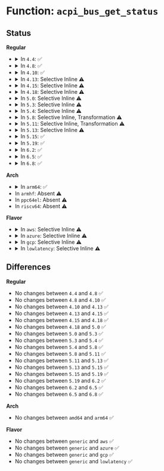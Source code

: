 # Function: <code>acpi_bus_get_status</code>

## Status
<b>Regular</b>
<ul>
<li>
<details>
<summary>In <code>4.4</code>: ✅</summary>

```c
int acpi_bus_get_status(struct acpi_device *device);
```

**Collision:** Unique Global

**Inline:** No

**Transformation:** False

**Instances:**

```
In drivers/acpi/bus.c (ffffffff8147ea7f)
Location: drivers/acpi/bus.c:108
Inline: False
Direct callers:
  - drivers/acpi/scan.c:acpi_bus_attach
  - drivers/acpi/scan.c:acpi_scan_bus_check
  - drivers/acpi/scan.c:acpi_device_hotplug
  - drivers/acpi/pci_link.c:acpi_pci_link_get_current
  - drivers/acpi/pci_link.c:acpi_pci_link_set
  - drivers/spi/spi.c:acpi_spi_add_device
  - drivers/i2c/i2c-core.c:acpi_i2c_add_device
```
**Symbols:**

```
ffffffff8147ea7f-ffffffff8147ead9: acpi_bus_get_status (STB_GLOBAL)
```
</details>
</li>
<li>
<details>
<summary>In <code>4.8</code>: ✅</summary>

```c
int acpi_bus_get_status(struct acpi_device *device);
```

**Collision:** Unique Global

**Inline:** No

**Transformation:** False

**Instances:**

```
In drivers/acpi/bus.c (ffffffff814cd2da)
Location: drivers/acpi/bus.c:112
Inline: False
Direct callers:
  - drivers/acpi/scan.c:acpi_bus_attach
  - drivers/acpi/scan.c:acpi_device_hotplug
  - drivers/acpi/scan.c:acpi_scan_bus_check
  - drivers/acpi/pci_link.c:acpi_pci_link_set
  - drivers/acpi/pci_link.c:acpi_pci_link_get_current
  - drivers/i2c/i2c-core.c:acpi_i2c_get_info
```
**Symbols:**

```
ffffffff814cd2da-ffffffff814cd334: acpi_bus_get_status (STB_GLOBAL)
```
</details>
</li>
<li>
<details>
<summary>In <code>4.10</code>: ✅</summary>

```c
int acpi_bus_get_status(struct acpi_device *device);
```

**Collision:** Unique Global

**Inline:** No

**Transformation:** False

**Instances:**

```
In drivers/acpi/bus.c (ffffffff814ef208)
Location: drivers/acpi/bus.c:112
Inline: False
Direct callers:
  - drivers/acpi/scan.c:acpi_bus_attach
  - drivers/acpi/scan.c:acpi_device_hotplug
  - drivers/acpi/scan.c:acpi_scan_bus_check
  - drivers/acpi/pci_link.c:acpi_pci_link_set
  - drivers/acpi/pci_link.c:acpi_pci_link_get_current
  - drivers/i2c/i2c-core.c:i2c_acpi_get_info
  - drivers/i2c/i2c-core.c:i2c_acpi_do_lookup
```
**Symbols:**

```
ffffffff814ef208-ffffffff814ef262: acpi_bus_get_status (STB_GLOBAL)
```
</details>
</li>
<li>
<details>
<summary>In <code>4.13</code>: Selective Inline ⚠️</summary>

```c
int acpi_bus_get_status(struct acpi_device *device);
```

**Collision:** Unique Global

**Inline:** Selective

**Transformation:** False

**Instances:**

```
In drivers/acpi/bus.c (ffffffff814fc140)
Location: drivers/acpi/bus.c:112
Inline: True
Direct callers:
  - drivers/acpi/scan.c:acpi_bus_attach
  - drivers/acpi/scan.c:acpi_device_hotplug
  - drivers/acpi/scan.c:acpi_scan_bus_check
  - drivers/acpi/pci_link.c:acpi_pci_link_set
  - drivers/i2c/i2c-core-acpi.c:i2c_acpi_get_info
  - drivers/i2c/i2c-core-acpi.c:i2c_acpi_do_lookup
```
**Symbols:**

```
ffffffff814fc140-ffffffff814fc1c4: acpi_bus_get_status (STB_GLOBAL)
```
</details>
</li>
<li>
<details>
<summary>In <code>4.15</code>: Selective Inline ⚠️</summary>

```c
int acpi_bus_get_status(struct acpi_device *device);
```

**Collision:** Unique Global

**Inline:** Selective

**Transformation:** False

**Instances:**

```
In drivers/acpi/bus.c (ffffffff8153deb0)
Location: drivers/acpi/bus.c:139
Inline: True
Direct callers:
  - drivers/acpi/scan.c:acpi_bus_attach
  - drivers/acpi/scan.c:acpi_device_hotplug
  - drivers/acpi/scan.c:acpi_scan_bus_check
  - drivers/acpi/pci_link.c:acpi_pci_link_set
  - drivers/tty/serdev/core.c:acpi_serdev_add_device
  - drivers/i2c/i2c-core-acpi.c:i2c_acpi_get_info
  - drivers/i2c/i2c-core-acpi.c:i2c_acpi_do_lookup
```
**Symbols:**

```
ffffffff8153deb0-ffffffff8153dff0: acpi_bus_get_status (STB_GLOBAL)
```
</details>
</li>
<li>
<details>
<summary>In <code>4.18</code>: Selective Inline ⚠️</summary>

```c
int acpi_bus_get_status(struct acpi_device *device);
```

**Collision:** Unique Global

**Inline:** Selective

**Transformation:** False

**Instances:**

```
In drivers/acpi/bus.c (ffffffff81573830)
Location: drivers/acpi/bus.c:140
Inline: True
Direct callers:
  - drivers/acpi/scan.c:acpi_bus_attach
  - drivers/acpi/scan.c:acpi_add_single_object
  - drivers/acpi/scan.c:acpi_device_hotplug
  - drivers/acpi/scan.c:acpi_scan_bus_check
  - drivers/acpi/pci_link.c:acpi_pci_link_set
  - drivers/tty/serdev/core.c:acpi_serdev_add_device
  - drivers/i2c/i2c-core-acpi.c:i2c_acpi_get_info
  - drivers/i2c/i2c-core-acpi.c:i2c_acpi_do_lookup
```
**Symbols:**

```
ffffffff81573830-ffffffff8157398d: acpi_bus_get_status (STB_GLOBAL)
```
</details>
</li>
<li>
<details>
<summary>In <code>5.0</code>: Selective Inline ⚠️</summary>

```c
int acpi_bus_get_status(struct acpi_device *device);
```

**Collision:** Unique Global

**Inline:** Selective

**Transformation:** False

**Instances:**

```
In drivers/acpi/bus.c (ffffffff8158b450)
Location: drivers/acpi/bus.c:109
Inline: True
Direct callers:
  - drivers/acpi/scan.c:acpi_bus_attach
  - drivers/acpi/scan.c:acpi_add_single_object
  - drivers/acpi/scan.c:acpi_device_hotplug
  - drivers/acpi/scan.c:acpi_scan_bus_check
  - drivers/acpi/pci_link.c:acpi_pci_link_set
  - drivers/tty/serdev/core.c:acpi_serdev_add_device
  - drivers/i2c/i2c-core-acpi.c:i2c_acpi_get_info
  - drivers/i2c/i2c-core-acpi.c:i2c_acpi_do_lookup
```
**Symbols:**

```
ffffffff8158b450-ffffffff8158b5ad: acpi_bus_get_status (STB_GLOBAL)
```
</details>
</li>
<li>
<details>
<summary>In <code>5.3</code>: Selective Inline ⚠️</summary>

```c
int acpi_bus_get_status(struct acpi_device *device);
```

**Collision:** Unique Global

**Inline:** Selective

**Transformation:** False

**Instances:**

```
In drivers/acpi/bus.c (ffffffff815bc2b0)
Location: drivers/acpi/bus.c:96
Inline: True
Direct callers:
  - drivers/acpi/scan.c:acpi_bus_attach
  - drivers/acpi/scan.c:acpi_add_single_object
  - drivers/acpi/scan.c:acpi_device_hotplug
  - drivers/acpi/scan.c:acpi_scan_bus_check
  - drivers/acpi/pci_link.c:acpi_pci_link_set
  - drivers/tty/serdev/core.c:acpi_serdev_add_device
  - drivers/spi/spi.c:acpi_register_spi_device
  - drivers/i2c/i2c-core-acpi.c:i2c_acpi_get_info
  - drivers/i2c/i2c-core-acpi.c:i2c_acpi_do_lookup
```
**Symbols:**

```
ffffffff815bc2b0-ffffffff815bc40d: acpi_bus_get_status (STB_GLOBAL)
```
</details>
</li>
<li>
<details>
<summary>In <code>5.4</code>: Selective Inline ⚠️</summary>

```c
int acpi_bus_get_status(struct acpi_device *device);
```

**Collision:** Unique Global

**Inline:** Selective

**Transformation:** False

**Instances:**

```
In drivers/acpi/bus.c (ffffffff815dd570)
Location: drivers/acpi/bus.c:96
Inline: True
Direct callers:
  - drivers/acpi/scan.c:acpi_bus_attach
  - drivers/acpi/scan.c:acpi_add_single_object
  - drivers/acpi/scan.c:acpi_device_hotplug
  - drivers/acpi/scan.c:acpi_scan_bus_check
  - drivers/acpi/pci_link.c:acpi_pci_link_set
  - drivers/tty/serdev/core.c:acpi_serdev_add_device
  - drivers/spi/spi.c:acpi_register_spi_device
  - drivers/i2c/i2c-core-acpi.c:i2c_acpi_get_info
  - drivers/i2c/i2c-core-acpi.c:i2c_acpi_do_lookup
```
**Symbols:**

```
ffffffff815dd570-ffffffff815dd6cd: acpi_bus_get_status (STB_GLOBAL)
```
</details>
</li>
<li>
<details>
<summary>In <code>5.8</code>: Selective Inline, Transformation ⚠️</summary>

```c
int acpi_bus_get_status(struct acpi_device *device);
```

**Collision:** Unique Global

**Inline:** Selective

**Transformation:** True

**Instances:**

```
In drivers/acpi/bus.c (ffffffff81688060)
Location: drivers/acpi/bus.c:96
Inline: True
Direct callers:
  - drivers/acpi/scan.c:acpi_bus_attach
  - drivers/acpi/scan.c:acpi_add_single_object
  - drivers/acpi/scan.c:acpi_device_hotplug
  - drivers/acpi/scan.c:acpi_scan_bus_check
  - drivers/acpi/pci_link.c:acpi_pci_link_set
  - drivers/acpi/pci_link.c:acpi_pci_link_get_current
  - drivers/tty/serdev/core.c:acpi_serdev_check_resources
  - drivers/spi/spi.c:acpi_register_spi_device
  - drivers/i2c/i2c-core-acpi.c:i2c_acpi_get_info
  - drivers/i2c/i2c-core-acpi.c:i2c_acpi_do_lookup
```
**Symbols:**

```
ffffffff81688060-ffffffff8168819b: acpi_bus_get_status.part.0 (STB_LOCAL)
ffffffff816881a0-ffffffff816881ff: acpi_bus_get_status (STB_GLOBAL)
```
</details>
</li>
<li>
<details>
<summary>In <code>5.11</code>: Selective Inline, Transformation ⚠️</summary>

```c
int acpi_bus_get_status(struct acpi_device *device);
```

**Collision:** Unique Global

**Inline:** Selective

**Transformation:** True

**Instances:**

```
In drivers/acpi/bus.c (ffffffff816a5dd0)
Location: drivers/acpi/bus.c:96
Inline: True
Direct callers:
  - drivers/acpi/scan.c:acpi_bus_attach
  - drivers/acpi/scan.c:acpi_add_single_object
  - drivers/acpi/scan.c:acpi_device_hotplug
  - drivers/acpi/scan.c:acpi_scan_bus_check
  - drivers/acpi/pci_link.c:acpi_pci_link_set
  - drivers/acpi/pci_link.c:acpi_pci_link_get_current
  - drivers/tty/serdev/core.c:acpi_serdev_check_resources
  - drivers/spi/spi.c:acpi_register_spi_device
  - drivers/i2c/i2c-core-acpi.c:i2c_acpi_get_info
  - drivers/i2c/i2c-core-acpi.c:i2c_acpi_do_lookup
```
**Symbols:**

```
ffffffff816a5dd0-ffffffff816a5f06: acpi_bus_get_status.part.0 (STB_LOCAL)
ffffffff816a5f10-ffffffff816a5f75: acpi_bus_get_status (STB_GLOBAL)
```
</details>
</li>
<li>
<details>
<summary>In <code>5.13</code>: Selective Inline ⚠️</summary>

```c
int acpi_bus_get_status(struct acpi_device *device);
```

**Collision:** Unique Global

**Inline:** Selective

**Transformation:** False

**Instances:**

```
In drivers/acpi/bus.c (ffffffff81688b10)
Location: drivers/acpi/bus.c:94
Inline: True
Direct callers:
  - drivers/acpi/scan.c:acpi_bus_attach
  - drivers/acpi/scan.c:acpi_add_single_object
  - drivers/acpi/scan.c:acpi_device_hotplug
  - drivers/acpi/scan.c:acpi_scan_bus_check
  - drivers/acpi/pci_link.c:acpi_pci_link_set
  - drivers/acpi/pci_link.c:acpi_pci_link_get_current
  - drivers/tty/serdev/core.c:acpi_serdev_add_device
  - drivers/spi/spi.c:acpi_register_spi_device
  - drivers/i2c/i2c-core-acpi.c:i2c_acpi_get_info
  - drivers/i2c/i2c-core-acpi.c:i2c_acpi_do_lookup
```
**Symbols:**

```
ffffffff81688b10-ffffffff81688c25: acpi_bus_get_status (STB_GLOBAL)
```
</details>
</li>
<li>
<details>
<summary>In <code>5.15</code>: ✅</summary>

```c
int acpi_bus_get_status(struct acpi_device *device);
```

**Collision:** Unique Global

**Inline:** No

**Transformation:** False

**Instances:**

```
In drivers/acpi/bus.c (ffffffff816fdf50)
Location: drivers/acpi/bus.c:96
Inline: False
Direct callers:
  - drivers/acpi/scan.c:acpi_bus_attach
  - drivers/acpi/scan.c:acpi_add_single_object
  - drivers/acpi/scan.c:acpi_device_hotplug
  - drivers/acpi/scan.c:acpi_scan_bus_check
  - drivers/acpi/pci_link.c:acpi_pci_link_set
  - drivers/acpi/pci_link.c:acpi_pci_link_get_current
  - drivers/tty/serdev/core.c:acpi_serdev_add_device
  - drivers/spi/spi.c:acpi_register_spi_device
  - drivers/i2c/i2c-core-acpi.c:i2c_acpi_get_info
  - drivers/i2c/i2c-core-acpi.c:i2c_acpi_do_lookup
```
**Symbols:**

```
ffffffff816fdf50-ffffffff816fe063: acpi_bus_get_status (STB_GLOBAL)
```
</details>
</li>
<li>
<details>
<summary>In <code>5.19</code>: ✅</summary>

```c
int acpi_bus_get_status(struct acpi_device *device);
```

**Collision:** Unique Global

**Inline:** No

**Transformation:** False

**Instances:**

```
In drivers/acpi/bus.c (ffffffff8182b8d0)
Location: drivers/acpi/bus.c:97
Inline: False
Direct callers:
  - drivers/acpi/scan.c:acpi_bus_attach
  - drivers/acpi/scan.c:acpi_add_single_object
  - drivers/acpi/scan.c:acpi_device_hotplug
  - drivers/acpi/scan.c:acpi_scan_bus_check
  - drivers/acpi/pci_link.c:acpi_pci_link_set
  - drivers/acpi/pci_link.c:acpi_pci_link_get_current
  - drivers/tty/serdev/core.c:acpi_serdev_add_device
  - drivers/spi/spi.c:acpi_register_spi_device
  - drivers/i2c/i2c-core-acpi.c:i2c_acpi_get_info
  - drivers/i2c/i2c-core-acpi.c:i2c_acpi_do_lookup
```
**Symbols:**

```
ffffffff8182b8d0-ffffffff8182b9f7: acpi_bus_get_status (STB_GLOBAL)
```
</details>
</li>
<li>
<details>
<summary>In <code>6.2</code>: ✅</summary>

```c
int acpi_bus_get_status(struct acpi_device *device);
```

**Collision:** Unique Global

**Inline:** No

**Transformation:** False

**Instances:**

```
In drivers/acpi/bus.c (ffffffff8195e270)
Location: drivers/acpi/bus.c:98
Inline: False
Direct callers:
  - drivers/acpi/scan.c:acpi_bus_attach
  - drivers/acpi/scan.c:acpi_add_single_object
  - drivers/acpi/scan.c:acpi_device_hotplug
  - drivers/acpi/pci_link.c:acpi_pci_link_set
  - drivers/acpi/pci_link.c:acpi_pci_link_get_current
  - drivers/tty/serdev/core.c:acpi_serdev_add_device
  - drivers/spi/spi.c:acpi_register_spi_device
  - drivers/i2c/i2c-core-acpi.c:i2c_acpi_get_info
  - drivers/i2c/i2c-core-acpi.c:i2c_acpi_do_lookup
```
**Symbols:**

```
ffffffff8195e270-ffffffff8195e389: acpi_bus_get_status (STB_GLOBAL)
```
</details>
</li>
<li>
<details>
<summary>In <code>6.5</code>: ✅</summary>

```c
int acpi_bus_get_status(struct acpi_device *device);
```

**Collision:** Unique Global

**Inline:** No

**Transformation:** False

**Instances:**

```
In drivers/acpi/bus.c (ffffffff819a4660)
Location: drivers/acpi/bus.c:95
Inline: False
Direct callers:
  - drivers/acpi/scan.c:acpi_bus_attach
  - drivers/acpi/scan.c:acpi_add_single_object
  - drivers/acpi/scan.c:acpi_device_hotplug
  - drivers/acpi/pci_link.c:acpi_pci_link_set
  - drivers/acpi/pci_link.c:acpi_pci_link_get_current
  - drivers/tty/serdev/core.c:acpi_serdev_add_device
  - drivers/spi/spi.c:acpi_register_spi_device
  - drivers/i2c/i2c-core-acpi.c:i2c_acpi_get_info
  - drivers/i2c/i2c-core-acpi.c:i2c_acpi_do_lookup
```
**Symbols:**

```
ffffffff819a4660-ffffffff819a4779: acpi_bus_get_status (STB_GLOBAL)
```
</details>
</li>
<li>
<details>
<summary>In <code>6.8</code>: ✅</summary>

```c
int acpi_bus_get_status(struct acpi_device *device);
```

**Collision:** Unique Global

**Inline:** No

**Transformation:** False

**Instances:**

```
In drivers/acpi/bus.c (ffffffff819ecfb0)
Location: drivers/acpi/bus.c:95
Inline: False
Direct callers:
  - drivers/acpi/scan.c:acpi_bus_attach
  - drivers/acpi/scan.c:acpi_add_single_object
  - drivers/acpi/scan.c:acpi_device_hotplug
  - drivers/acpi/pci_link.c:acpi_pci_link_set
  - drivers/acpi/pci_link.c:acpi_pci_link_get_current
  - drivers/tty/serdev/core.c:acpi_serdev_add_device
  - drivers/spi/spi.c:acpi_register_spi_device
  - drivers/i2c/i2c-core-acpi.c:i2c_acpi_get_info
  - drivers/i2c/i2c-core-acpi.c:i2c_acpi_do_lookup
```
**Symbols:**

```
ffffffff819ecfb0-ffffffff819ed0c9: acpi_bus_get_status (STB_GLOBAL)
```
</details>
</li>
</ul>
<b>Arch</b>
<ul>
<li>
<details>
<summary>In <code>arm64</code>: ✅</summary>

```c
int acpi_bus_get_status(struct acpi_device *device);
```

**Collision:** Unique Global

**Inline:** No

**Transformation:** False

**Instances:**

```
In drivers/acpi/bus.c (ffff800010768e68)
Location: drivers/acpi/bus.c:96
Inline: False
Direct callers:
  - drivers/acpi/scan.c:acpi_bus_attach
  - drivers/acpi/scan.c:acpi_add_single_object
  - drivers/acpi/scan.c:acpi_device_hotplug
  - drivers/acpi/scan.c:acpi_scan_bus_check
  - drivers/acpi/pci_link.c:acpi_pci_link_set
  - drivers/tty/serdev/core.c:acpi_serdev_add_device
  - drivers/spi/spi.c:acpi_register_spi_device
  - drivers/i2c/i2c-core-acpi.c:i2c_acpi_get_info
  - drivers/i2c/i2c-core-acpi.c:i2c_acpi_do_lookup
  - drivers/perf/xgene_pmu.c:acpi_pmu_dev_add
```
**Symbols:**

```
ffff800010768e68-ffff800010768f14: acpi_bus_get_status (STB_GLOBAL)
```
</details>
</li>
<li>
In <code>armhf</code>: Absent ⚠️
</li>
<li>
In <code>ppc64el</code>: Absent ⚠️
</li>
<li>
In <code>riscv64</code>: Absent ⚠️
</li>
</ul>
<b>Flavor</b>
<ul>
<li>
<details>
<summary>In <code>aws</code>: Selective Inline ⚠️</summary>

```c
int acpi_bus_get_status(struct acpi_device *device);
```

**Collision:** Unique Global

**Inline:** Selective

**Transformation:** False

**Instances:**

```
In drivers/acpi/bus.c (ffffffff815cfb00)
Location: drivers/acpi/bus.c:96
Inline: True
Direct callers:
  - drivers/acpi/scan.c:acpi_bus_attach
  - drivers/acpi/scan.c:acpi_add_single_object
  - drivers/acpi/scan.c:acpi_device_hotplug
  - drivers/acpi/scan.c:acpi_scan_bus_check
  - drivers/acpi/pci_link.c:acpi_pci_link_set
  - drivers/tty/serdev/core.c:acpi_serdev_add_device
  - drivers/spi/spi.c:acpi_register_spi_device
```
**Symbols:**

```
ffffffff815cfb00-ffffffff815cfba3: acpi_bus_get_status (STB_GLOBAL)
```
</details>
</li>
<li>
<details>
<summary>In <code>azure</code>: Selective Inline ⚠️</summary>

```c
int acpi_bus_get_status(struct acpi_device *device);
```

**Collision:** Unique Global

**Inline:** Selective

**Transformation:** False

**Instances:**

```
In drivers/acpi/bus.c (ffffffff815b96c0)
Location: drivers/acpi/bus.c:96
Inline: True
Direct callers:
  - drivers/acpi/scan.c:acpi_bus_attach
  - drivers/acpi/scan.c:acpi_add_single_object
  - drivers/acpi/scan.c:acpi_device_hotplug
  - drivers/acpi/scan.c:acpi_scan_bus_check
  - drivers/acpi/pci_link.c:acpi_pci_link_set
  - drivers/spi/spi.c:acpi_register_spi_device
```
**Symbols:**

```
ffffffff815b96c0-ffffffff815b9763: acpi_bus_get_status (STB_GLOBAL)
```
</details>
</li>
<li>
<details>
<summary>In <code>gcp</code>: Selective Inline ⚠️</summary>

```c
int acpi_bus_get_status(struct acpi_device *device);
```

**Collision:** Unique Global

**Inline:** Selective

**Transformation:** False

**Instances:**

```
In drivers/acpi/bus.c (ffffffff815d1850)
Location: drivers/acpi/bus.c:96
Inline: True
Direct callers:
  - drivers/acpi/scan.c:acpi_bus_attach
  - drivers/acpi/scan.c:acpi_add_single_object
  - drivers/acpi/scan.c:acpi_device_hotplug
  - drivers/acpi/scan.c:acpi_scan_bus_check
  - drivers/acpi/pci_link.c:acpi_pci_link_set
  - drivers/tty/serdev/core.c:acpi_serdev_add_device
  - drivers/spi/spi.c:acpi_register_spi_device
  - drivers/i2c/i2c-core-acpi.c:i2c_acpi_get_info
  - drivers/i2c/i2c-core-acpi.c:i2c_acpi_do_lookup
```
**Symbols:**

```
ffffffff815d1850-ffffffff815d19ad: acpi_bus_get_status (STB_GLOBAL)
```
</details>
</li>
<li>
<details>
<summary>In <code>lowlatency</code>: Selective Inline ⚠️</summary>

```c
int acpi_bus_get_status(struct acpi_device *device);
```

**Collision:** Unique Global

**Inline:** Selective

**Transformation:** False

**Instances:**

```
In drivers/acpi/bus.c (ffffffff815eb710)
Location: drivers/acpi/bus.c:96
Inline: True
Direct callers:
  - drivers/acpi/scan.c:acpi_bus_attach
  - drivers/acpi/scan.c:acpi_add_single_object
  - drivers/acpi/scan.c:acpi_device_hotplug
  - drivers/acpi/scan.c:acpi_scan_bus_check
  - drivers/acpi/pci_link.c:acpi_pci_link_set
  - drivers/tty/serdev/core.c:acpi_serdev_add_device
  - drivers/spi/spi.c:acpi_register_spi_device
  - drivers/i2c/i2c-core-acpi.c:i2c_acpi_get_info
  - drivers/i2c/i2c-core-acpi.c:i2c_acpi_do_lookup
```
**Symbols:**

```
ffffffff815eb710-ffffffff815eb86d: acpi_bus_get_status (STB_GLOBAL)
```
</details>
</li>
</ul>

## Differences
<b>Regular</b>
<ul>
<li>
No changes between <code>4.4</code> and <code>4.8</code> ✅
</li>
<li>
No changes between <code>4.8</code> and <code>4.10</code> ✅
</li>
<li>
No changes between <code>4.10</code> and <code>4.13</code> ✅
</li>
<li>
No changes between <code>4.13</code> and <code>4.15</code> ✅
</li>
<li>
No changes between <code>4.15</code> and <code>4.18</code> ✅
</li>
<li>
No changes between <code>4.18</code> and <code>5.0</code> ✅
</li>
<li>
No changes between <code>5.0</code> and <code>5.3</code> ✅
</li>
<li>
No changes between <code>5.3</code> and <code>5.4</code> ✅
</li>
<li>
No changes between <code>5.4</code> and <code>5.8</code> ✅
</li>
<li>
No changes between <code>5.8</code> and <code>5.11</code> ✅
</li>
<li>
No changes between <code>5.11</code> and <code>5.13</code> ✅
</li>
<li>
No changes between <code>5.13</code> and <code>5.15</code> ✅
</li>
<li>
No changes between <code>5.15</code> and <code>5.19</code> ✅
</li>
<li>
No changes between <code>5.19</code> and <code>6.2</code> ✅
</li>
<li>
No changes between <code>6.2</code> and <code>6.5</code> ✅
</li>
<li>
No changes between <code>6.5</code> and <code>6.8</code> ✅
</li>
</ul>
<b>Arch</b>
<ul>
<li>
No changes between <code>amd64</code> and <code>arm64</code> ✅
</li>
</ul>
<b>Flavor</b>
<ul>
<li>
No changes between <code>generic</code> and <code>aws</code> ✅
</li>
<li>
No changes between <code>generic</code> and <code>azure</code> ✅
</li>
<li>
No changes between <code>generic</code> and <code>gcp</code> ✅
</li>
<li>
No changes between <code>generic</code> and <code>lowlatency</code> ✅
</li>
</ul>
